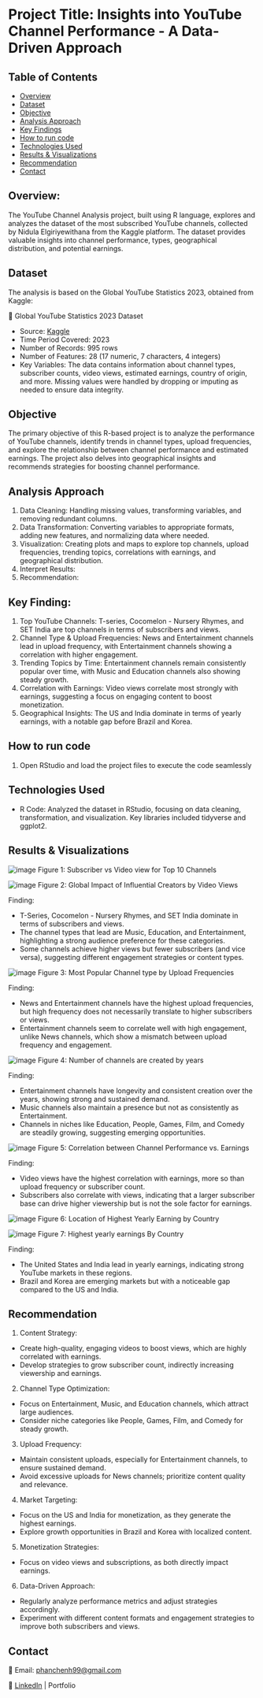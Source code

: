 # Project Title: Insights into YouTube Channel Performance - A Data-Driven Approach

## Table of Contents
- [Overview](#overview)
- [Dataset](#dataset)
- [Objective](#objective)
- [Analysis Approach](#analysis-approach)
- [Key Findings](#key-findings)
- [How to run code](#how-to-run-code)
- [Technologies Used](#technologies-used)
- [Results & Visualizations](#results--visualizations)
- [Recommendation](#Recommendation)
- [Contact](#contact)

## Overview:

The YouTube Channel Analysis project, built using R language, explores and analyzes the dataset of the most subscribed YouTube channels, collected by Nidula Elgiriyewithana from the Kaggle platform. The dataset provides valuable insights into channel performance, types, geographical distribution, and potential earnings.

## Dataset

The analysis is based on the Global YouTube Statistics 2023, obtained from Kaggle:

🔗 Global YouTube Statistics 2023 Dataset
- Source: [Kaggle](https://www.kaggle.com/datasets/nelgiriyewithana/global-youtube-statistics-2023/data)
- Time Period Covered: 2023
- Number of Records: 995 rows
- Number of Features: 28 (17 numeric, 7 characters, 4 integers) 
- Key Variables: The data contains information about channel types, subscriber counts, video views, estimated earnings, country of origin, and more. Missing values were handled by dropping or imputing as needed to ensure data integrity.

## Objective

The primary objective of this R-based project is to analyze the performance of YouTube channels, identify trends in channel types, upload frequencies, and explore the relationship between channel performance and estimated earnings. The project also delves into geographical insights and recommends strategies for boosting channel performance.

## Analysis Approach

1. Data Cleaning: Handling missing values, transforming variables, and removing redundant columns.
2. Data Transformation: Converting variables to appropriate formats, adding new features, and normalizing data where needed.
3. Visualization: Creating plots and maps to explore top channels, upload frequencies, trending topics, correlations with earnings, and geographical distribution.
4. Interpret Results:
5. Recommendation:

## Key Finding: 
1. Top YouTube Channels: T-series, Cocomelon - Nursery Rhymes, and SET India are top channels in terms of subscribers and views.
2. Channel Type & Upload Frequencies: News and Entertainment channels lead in upload frequency, with Entertainment channels showing a correlation with higher engagement.
3. Trending Topics by Time: Entertainment channels remain consistently popular over time, with Music and Education channels also showing steady growth.
4. Correlation with Earnings: Video views correlate most strongly with earnings, suggesting a focus on engaging content to boost monetization.
5. Geographical Insights: The US and India dominate in terms of yearly earnings, with a notable gap before Brazil and Korea.

## How to run code
1. Open RStudio and load the project files to execute the code seamlessly

## Technologies Used
- R Code: Analyzed the dataset in RStudio, focusing on data cleaning, transformation, and visualization. Key libraries included tidyverse and ggplot2.

## Results & Visualizations

![image](https://github.com/user-attachments/assets/d6ebcd6b-6b91-4221-8d04-b1b8aac28c8d)
Figure 1: Subscriber vs Video view for Top 10 Channels

![image](https://github.com/user-attachments/assets/841aca09-6779-429a-be58-46f9ba298599)
Figure 2: Global Impact of Influential Creators by Video Views

Finding:
- T-Series, Cocomelon - Nursery Rhymes, and SET India dominate in terms of subscribers and views.
- The channel types that lead are Music, Education, and Entertainment, highlighting a strong audience preference for these categories.
- Some channels achieve higher views but fewer subscribers (and vice versa), suggesting different engagement strategies or content types.

![image](https://github.com/user-attachments/assets/134faed3-32e0-414f-9eb8-93f3cc9b2f94)
Figure 3: Most Popular Channel type by Upload Frequencies

Finding:
- News and Entertainment channels have the highest upload frequencies, but high frequency does not necessarily translate to higher subscribers or views.
- Entertainment channels seem to correlate well with high engagement, unlike News channels, which show a mismatch between upload frequency and engagement.

![image](https://github.com/user-attachments/assets/069a6b45-9fdd-4383-8f91-6b27f8093da0)
Figure 4: Number of channels are created by years

Finding:
- Entertainment channels have longevity and consistent creation over the years, showing strong and sustained demand.
- Music channels also maintain a presence but not as consistently as Entertainment.
- Channels in niches like Education, People, Games, Film, and Comedy are steadily growing, suggesting emerging opportunities.

![image](https://github.com/user-attachments/assets/f98f1d4c-20fa-4ef1-b3f0-e6eda4710cf9)
Figure 5: Correlation between Channel Performance vs. Earnings

Finding:
- Video views have the highest correlation with earnings, more so than upload frequency or subscriber count.
- Subscribers also correlate with views, indicating that a larger subscriber base can drive higher viewership but is not the sole factor for earnings.

![image](https://github.com/user-attachments/assets/d092821a-495b-4eec-a220-ed72e9d06447)
Figure 6: Location of Highest Yearly Earning by Country

![image](https://github.com/user-attachments/assets/28af58bb-7f87-4ccd-a748-c00e6a2f5810)
Figure 7: Highest yearly earnings By Country

Finding:
- The United States and India lead in yearly earnings, indicating strong YouTube markets in these regions.
- Brazil and Korea are emerging markets but with a noticeable gap compared to the US and India.

## Recommendation
1. Content Strategy:
- Create high-quality, engaging videos to boost views, which are highly correlated with earnings.
- Develop strategies to grow subscriber count, indirectly increasing viewership and earnings.
2. Channel Type Optimization:
- Focus on Entertainment, Music, and Education channels, which attract large audiences.
- Consider niche categories like People, Games, Film, and Comedy for steady growth.
3. Upload Frequency:
- Maintain consistent uploads, especially for Entertainment channels, to ensure sustained demand.
- Avoid excessive uploads for News channels; prioritize content quality and relevance.
4. Market Targeting:
- Focus on the US and India for monetization, as they generate the highest earnings.
- Explore growth opportunities in Brazil and Korea with localized content.
5. Monetization Strategies:
- Focus on video views and subscriptions, as both directly impact earnings.
6. Data-Driven Approach:
- Regularly analyze performance metrics and adjust strategies accordingly.
- Experiment with different content formats and engagement strategies to improve both subscribers and views.

## Contact

📧 Email: phanchenh99@gmail.com

🔗 [LinkedIn](https://www.linkedin.com/in/phan-chenh-6a7ba127a/) | Portfolio


